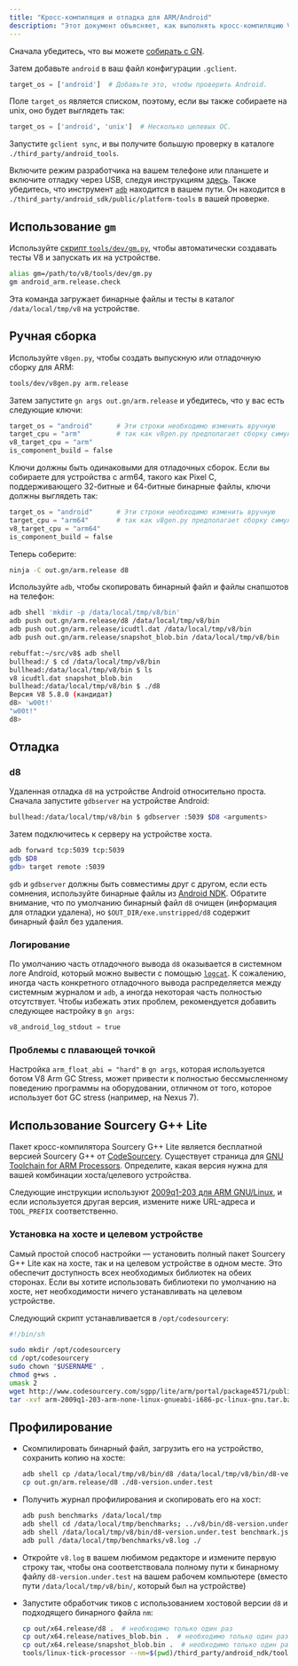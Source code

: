 ```yaml
---
title: "Кросс-компиляция и отладка для ARM/Android"
description: "Этот документ объясняет, как выполнять кросс-компиляцию V8 для ARM/Android и как его отлаживать."
---
```

Сначала убедитесь, что вы можете [собирать с GN](/docs/build-gn).

Затем добавьте `android` в ваш файл конфигурации `.gclient`.

```python
target_os = ['android']  # Добавьте это, чтобы проверить Android.
```

Поле `target_os` является списком, поэтому, если вы также собираете на unix, оно будет выглядеть так:

```python
target_os = ['android', 'unix']  # Несколько целевых ОС.
```

Запустите `gclient sync`, и вы получите большую проверку в каталоге `./third_party/android_tools`.

Включите режим разработчика на вашем телефоне или планшете и включите отладку через USB, следуя инструкциям [здесь](https://developer.android.com/studio/run/device.html). Также убедитесь, что инструмент [`adb`](https://developer.android.com/studio/command-line/adb.html) находится в вашем пути. Он находится в `./third_party/android_sdk/public/platform-tools` в вашей проверке.

## Использование `gm`

Используйте [скрипт `tools/dev/gm.py`](/docs/build-gn#gm), чтобы автоматически создавать тесты V8 и запускать их на устройстве.

```bash
alias gm=/path/to/v8/tools/dev/gm.py
gm android_arm.release.check
```

Эта команда загружает бинарные файлы и тесты в каталог `/data/local/tmp/v8` на устройстве.

## Ручная сборка

Используйте `v8gen.py`, чтобы создать выпускную или отладочную сборку для ARM:

```bash
tools/dev/v8gen.py arm.release
```

Затем запустите `gn args out.gn/arm.release` и убедитесь, что у вас есть следующие ключи:

```python
target_os = "android"      # Эти строки необходимо изменить вручную
target_cpu = "arm"         # так как v8gen.py предполагает сборку симулятора.
v8_target_cpu = "arm"
is_component_build = false
```

Ключи должны быть одинаковыми для отладочных сборок. Если вы собираете для устройства с arm64, такого как Pixel C, поддерживающего 32-битные и 64-битные бинарные файлы, ключи должны выглядеть так:

```python
target_os = "android"      # Эти строки необходимо изменить вручную
target_cpu = "arm64"       # так как v8gen.py предполагает сборку симулятора.
v8_target_cpu = "arm64"
is_component_build = false
```

Теперь соберите:

```bash
ninja -C out.gn/arm.release d8
```

Используйте `adb`, чтобы скопировать бинарный файл и файлы снапшотов на телефон:

```bash
adb shell 'mkdir -p /data/local/tmp/v8/bin'
adb push out.gn/arm.release/d8 /data/local/tmp/v8/bin
adb push out.gn/arm.release/icudtl.dat /data/local/tmp/v8/bin
adb push out.gn/arm.release/snapshot_blob.bin /data/local/tmp/v8/bin
```

```bash
rebuffat:~/src/v8$ adb shell
bullhead:/ $ cd /data/local/tmp/v8/bin
bullhead:/data/local/tmp/v8/bin $ ls
v8 icudtl.dat snapshot_blob.bin
bullhead:/data/local/tmp/v8/bin $ ./d8
Версия V8 5.8.0 (кандидат)
d8> 'w00t!'
"w00t!"
d8>
```

## Отладка

### d8

Удаленная отладка `d8` на устройстве Android относительно проста. Сначала запустите `gdbserver` на устройстве Android:

```bash
bullhead:/data/local/tmp/v8/bin $ gdbserver :5039 $D8 <arguments>
```

Затем подключитесь к серверу на устройстве хоста.

```bash
adb forward tcp:5039 tcp:5039
gdb $D8
gdb> target remote :5039
```

`gdb` и `gdbserver` должны быть совместимы друг с другом, если есть сомнения, используйте бинарные файлы из [Android NDK](https://developer.android.com/ndk). Обратите внимание, что по умолчанию бинарный файл `d8` очищен (информация для отладки удалена), но `$OUT_DIR/exe.unstripped/d8` содержит бинарный файл без удаления.

### Логирование

По умолчанию часть отладочного вывода `d8` оказывается в системном логе Android, который можно вывести с помощью [`logcat`](https://developer.android.com/studio/command-line/logcat). К сожалению, иногда часть конкретного отладочного вывода распределяется между системным журналом и `adb`, а иногда некоторая часть полностью отсутствует. Чтобы избежать этих проблем, рекомендуется добавить следующее настройку в `gn args`:

```python
v8_android_log_stdout = true
```

### Проблемы с плавающей точкой

Настройка `arm_float_abi = "hard"` в `gn args`, которая используется ботом V8 Arm GC Stress, может привести к полностью бессмысленному поведению программы на оборудовании, отличном от того, которое использует бот GC stress (например, на Nexus 7).

## Использование Sourcery G++ Lite

Пакет кросс-компилятора Sourcery G++ Lite является бесплатной версией Sourcery G++ от [CodeSourcery](http://www.codesourcery.com/). Существует страница для [GNU Toolchain for ARM Processors](http://www.codesourcery.com/sgpp/lite/arm). Определите, какая версия нужна для вашей комбинации хоста/целевого устройства.

Следующие инструкции используют [2009q1-203 для ARM GNU/Linux](http://www.codesourcery.com/sgpp/lite/arm/portal/release858), и если используется другая версия, измените ниже URL-адреса и `TOOL_PREFIX` соответственно.

### Установка на хосте и целевом устройстве

Самый простой способ настройки — установить полный пакет Sourcery G++ Lite как на хосте, так и на целевом устройстве в одном месте. Это обеспечит доступность всех необходимых библиотек на обеих сторонах. Если вы хотите использовать библиотеки по умолчанию на хосте, нет необходимости ничего устанавливать на целевом устройстве.

Следующий скрипт устанавливается в `/opt/codesourcery`:

```bash
#!/bin/sh

sudo mkdir /opt/codesourcery
cd /opt/codesourcery
sudo chown "$USERNAME" .
chmod g+ws .
umask 2
wget http://www.codesourcery.com/sgpp/lite/arm/portal/package4571/public/arm-none-linux-gnueabi/arm-2009q1-203-arm-none-linux-gnueabi-i686-pc-linux-gnu.tar.bz2
tar -xvf arm-2009q1-203-arm-none-linux-gnueabi-i686-pc-linux-gnu.tar.bz2
```

## Профилирование

- Скомпилировать бинарный файл, загрузить его на устройство, сохранить копию на хосте:

    ```bash
    adb shell cp /data/local/tmp/v8/bin/d8 /data/local/tmp/v8/bin/d8-version.under.test
    cp out.gn/arm.release/d8 ./d8-version.under.test
    ```

- Получить журнал профилирования и скопировать его на хост:

    ```bash
    adb push benchmarks /data/local/tmp
    adb shell cd /data/local/tmp/benchmarks; ../v8/bin/d8-version.under.test run.js --prof
    adb shell /data/local/tmp/v8/bin/d8-version.under.test benchmark.js --prof
    adb pull /data/local/tmp/benchmarks/v8.log ./
    ```

- Откройте `v8.log` в вашем любимом редакторе и измените первую строку так, чтобы она соответствовала полному пути к бинарному файлу `d8-version.under.test` на вашем рабочем компьютере (вместо пути `/data/local/tmp/v8/bin/`, который был на устройстве)

- Запустите обработчик тиков с использованием хостовой версии `d8` и подходящего бинарного файла `nm`:

    ```bash
    cp out/x64.release/d8 .  # необходимо только один раз
    cp out/x64.release/natives_blob.bin .  # необходимо только один раз
    cp out/x64.release/snapshot_blob.bin .  # необходимо только один раз
    tools/linux-tick-processor --nm=$(pwd)/third_party/android_ndk/toolchains/arm-linux-androideabi-4.9/prebuilt/linux-x86_64/bin/arm-linux-androideabi-nm
    ```
